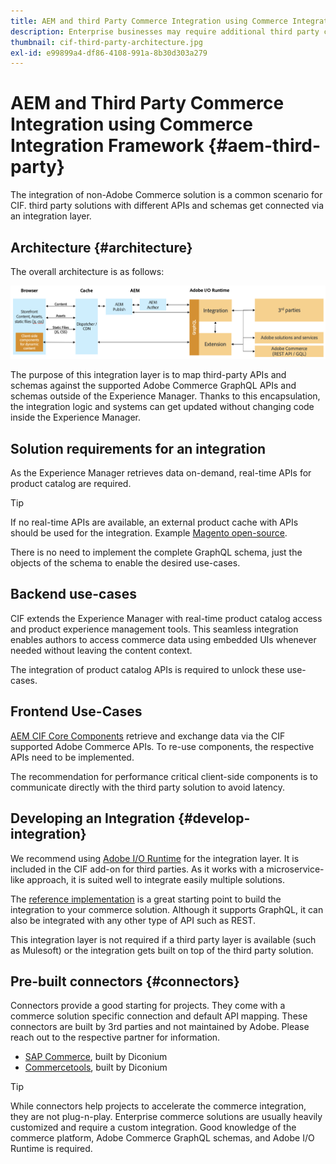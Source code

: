 ```yaml
---
title: AEM and third Party Commerce Integration using Commerce Integration Framework
description: Enterprise businesses may require additional third party commerce solutions to power their storefront. The Commerce Integration Framework (CIF) can be used in such integration scenarios to connect a third party commerce solution to Adobe Experience Manager using I/O Runtime.
thumbnail: cif-third-party-architecture.jpg
exl-id: e99899a4-df86-4108-991a-8b30d303a279
---
```

# AEM and Third Party Commerce Integration using Commerce Integration Framework {#aem-third-party}

The integration of non-Adobe Commerce solution is a common scenario for CIF. third party solutions with different APIs and schemas get connected via an integration layer.

## Architecture {#architecture}

The overall architecture is as follows:

![AEM non-Magento/third Party Architecture Overview](../assets//AEM_nonMagento_Architecture.png)

The purpose of this integration layer is to map third-party APIs and schemas against the supported Adobe Commerce GraphQL APIs and schemas outside of the Experience Manager. Thanks to this encapsulation, the integration logic and systems can get updated without changing code inside the Experience Manager.

## Solution requirements for an integration

As the Experience Manager retrieves data on-demand, real-time APIs for product catalog are required.

>[!TIP]
>
>If no real-time APIs are available, an external product cache with APIs should be used for the integration. Example [Magento open-source](https://business.adobe.com/products/magento/open-source.html).

There is no need to implement the complete GraphQL schema, just the objects of the schema to enable the desired use-cases.

## Backend use-cases

CIF extends the Experience Manager with real-time product catalog access and product experience management tools. This seamless integration enables authors to access commerce data using embedded UIs whenever needed without leaving the content context.

The integration of product catalog APIs is required to unlock these use-cases.

## Frontend Use-Cases

[AEM CIF Core Components](https://github.com/adobe/aem-core-cif-components) retrieve and exchange data via the CIF supported Adobe Commerce APIs. To re-use components, the respective APIs need to be implemented.

The recommendation for performance critical client-side components is to communicate directly with the third party solution to avoid latency.

## Developing an Integration {#develop-integration}

We recommend using [Adobe I/O Runtime](https://www.adobe.io/apis/experienceplatform/runtime.html) for the integration layer. It is included in the CIF add-on for third parties. As it works with a microservice-like approach, it is suited well to integrate easily multiple solutions.

The [reference implementation](https://github.com/adobe/commerce-cif-graphql-integration-reference) is a great starting point to build the integration to your commerce solution. Although it supports GraphQL, it can also be integrated with any other type of API such as REST.

This integration layer is not required if a third party layer is available (such as Mulesoft) or the integration gets built on top of the third party solution.

## Pre-built connectors {#connectors}

Connectors provide a good starting for projects. They come with a commerce solution specific connection and default API mapping. These connectors are built by 3rd parties and not maintained by Adobe. Please reach out to the respective partner for information.

* [SAP Commerce](https://github.com/diconium/commerce-cif-graphql-integration-hybris), built by Diconium
* [Commercetools](https://github.com/diconium/commerce-cif-graphql-integration-commercetool), built by Diconium

>[!TIP]
>
>While connectors help projects to accelerate the commerce integration, they are not plug-n-play. Enterprise commerce solutions are usually heavily customized and require a custom integration. Good knowledge of the commerce platform, Adobe Commerce GraphQL schemas, and Adobe I/O Runtime is required.
